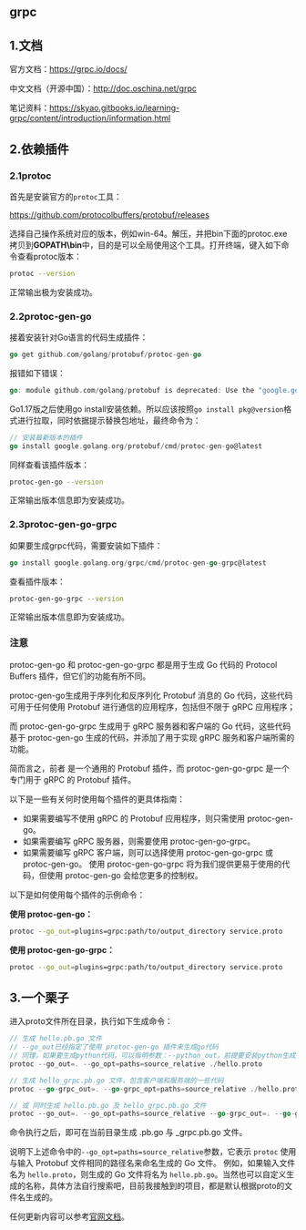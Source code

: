 ## grpc

## 1.文档

官方文档：https://grpc.io/docs/

中文文档（开源中国）：http://doc.oschina.net/grpc

笔记资料：https://skyao.gitbooks.io/learning-grpc/content/introduction/information.html

## 2.依赖插件

### 2.1protoc

首先是安装官方的`protoc`工具：

https://github.com/protocolbuffers/protobuf/releases

选择自己操作系统对应的版本，例如win-64。解压，并把bin下面的protoc.exe 拷贝到**GOPATH\bin**中，目的是可以全局使用这个工具。打开终端，键入如下命令查看protoc版本：
```bash
protoc --version
```

正常输出极为安装成功。

### 2.2protoc-gen-go

接着安装针对Go语言的代码生成插件：

```go
go get github.com/golang/protobuf/protoc-gen-go
```

报错如下错误：

```go
go: module github.com/golang/protobuf is deprecated: Use the "google.golang.org/protobuf" module instead.
```

Go1.17版之后使用go install安装依赖。所以应该按照`go install pkg@version`格式进行拉取，同时依据提示替换包地址，最终命令为：

```go
// 安装最新版本的插件
go install google.golang.org/protobuf/cmd/protoc-gen-go@latest
```

同样查看该插件版本：

```bash
protoc-gen-go --version
```

正常输出版本信息即为安装成功。

### 2.3protoc-gen-go-grpc

如果要生成grpc代码，需要安装如下插件：

```go
go install google.golang.org/grpc/cmd/protoc-gen-go-grpc@latest
```

查看插件版本：

```bash
protoc-gen-go-grpc --version
```

正常输出版本信息即为安装成功。

### 注意

protoc-gen-go 和 protoc-gen-go-grpc 都是用于生成 Go 代码的 Protocol Buffers 插件，但它们的功能有所不同。

protoc-gen-go生成用于序列化和反序列化 Protobuf 消息的 Go 代码，这些代码可用于任何使用 Protobuf 进行通信的应用程序，包括但不限于 gRPC 应用程序；

而 protoc-gen-go-grpc 生成用于 gRPC 服务器和客户端的 Go 代码，这些代码基于 protoc-gen-go 生成的代码，并添加了用于实现 gRPC 服务和客户端所需的功能。

简而言之，前者 是一个通用的 Protobuf 插件，而 protoc-gen-go-grpc 是一个专门用于 gRPC 的 Protobuf 插件。

以下是一些有关何时使用每个插件的更具体指南：

- 如果需要编写不使用 gRPC 的 Protobuf 应用程序，则只需使用 protoc-gen-go。
- 如果需要编写 gRPC 服务器，则需要使用 protoc-gen-go-grpc。
- 如果需要编写 gRPC 客户端，则可以选择使用 protoc-gen-go-grpc 或 protoc-gen-go。 使用 protoc-gen-go-grpc 将为我们提供更易于使用的代码，但使用 protoc-gen-go 会给您更多的控制权。

以下是如何使用每个插件的示例命令：

**使用 protoc-gen-go：**

```bash
protoc --go_out=plugins=grpc:path/to/output_directory service.proto
```

**使用 protoc-gen-go-grpc：**

```bash
protoc --go_out=plugins=grpc:path/to/output_directory service.proto
```

## 3.一个栗子

进入proto文件所在目录，执行如下生成命令：
```go
// 生成 hello.pb.go 文件
// --go_out已经指定了使用 protoc-gen-go 插件来生成go代码
// 同理，如果要生成python代码，可以指明参数：--python_out，前提要安装python生成插件
protoc --go_out=. --go_opt=paths=source_relative ./hello.proto

// 生成 hello_grpc.pb.go 文件，包含客户端和服务端的一些代码
protoc --go-grpc_out=. --go-grpc_opt=paths=source_relative ./hello.proto

// 或 同时生成 hello.pb.go 及 hello_grpc.pb.go 文件
protoc --go_out=. --go_opt=paths=source_relative --go-grpc_out=. --go-grpc_opt=paths=source_relative ./hello.proto
```

命令执行之后，即可在当前目录生成 .pb.go 与 _grpc.pb.go 文件。

说明下上述命令中的`--go_opt=paths=source_relative`参数，它表示 `protoc` 使用与输入 Protobuf 文件相同的路径名来命名生成的 Go 文件。 例如，如果输入文件名为 `hello.proto`，则生成的 Go 文件将名为 `hello.pb.go`。当然也可以自定义生成的名称，具体方法自行搜索吧，目前我接触到的项目，都是默认根据proto的文件名生成的。

任何更新内容可以参考[官网文档](https://grpc.io/docs/languages/go/quickstart/)。
